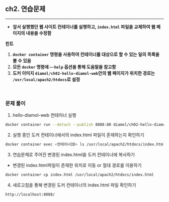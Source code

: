 ## ch2. 연습문제

---

- **앞서 실행했던 웹 사이트 컨테이너를 실행하고, `index.html` 파일을 교체하여 웹 페이지의 내용을 수정함**

**힌트**

1. **`docker container` 명령을 사용하여 컨테이너를 대상으로 할 수 있는 일의 목록을 볼 수 있음**
2. **모든 `docker` 명령에 `—-help` 옵션을 통해 도움말을 참고함**
3. **도커 이미지 `diamol/ch02-hello-diamol-web`안의 웹 페이지가 위치한 경로는 `/usr/local/apach2/htdocs`로 설정**


<br/>

### 문제 풀이
1. hello-diamol-web 컨테이너 실행
``` bash
docker container run --detach --publish 8088:80 diamol/ch02-hello-diamol-web
```

2. 실행 중인 도커 컨테이너에서의 index.html 파일이 존재하는지 확인하기
``` bash
docker container exec <컨테이너ID> ls /usr/local/apach2/htdocs/index.html
```

3. 연습문제로 주어진 변경된 index.html을 도커 컨테이너에 복사하기
- 변경된 index.html파일이 존재한 위치로 이동 or 절대 경로를 이용하기
``` bash
docker container cp index.html /usr/local/apach2/htdocs/index.html
```

4. 새로고침을 통해 변경된 도커 컨테이너의 index.html 파일 확인하기

``` http request
http://localhost:8088/
```